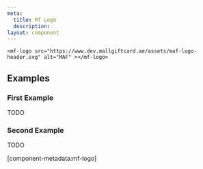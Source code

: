 ```yaml
---
meta:
  title: Mf Logo
  description:
layout: component
---
```


```html:preview
<mf-logo src="https://www.dev.mallgiftcard.ae/assets/maf-logo-header.svg" alt="MAF" ></mf-logo>
```

## Examples

### First Example

TODO

### Second Example

TODO

[component-metadata:mf-logo]
